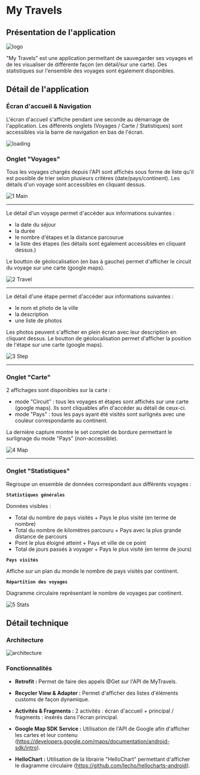 # My Travels

## Présentation de l'application

![logo](https://user-images.githubusercontent.com/48760638/71228967-2e20a280-22e4-11ea-86f2-100448191758.png)

"My Travels" est une application permettant de sauvegarder ses voyages et de les visualiser de différente façon (en détail/sur une carte). Des statistiques sur l'ensemble des voyages sont également disponibles.

## Détail de l'application

### Écran d'accueil & Navigation

L'écran d'accueil s'affiche pendant une seconde au démarrage de l'application.
Les différents onglets (Voyages / Carte / Statistiques) sont accessibles via la barre de navigation en bas de l'écran.

![loading](https://user-images.githubusercontent.com/48760638/71295556-a5097a00-237c-11ea-911c-d4e3c2e9992c.png)

### Onglet "Voyages"

Tous les voyages chargés depuis l'API sont affichés sous forme de liste qu'il est possible de trier selon plusieurs critères (date/pays/continent). Les détails d'un voyage sont accessibles en cliquant dessus.

![1 Main](https://user-images.githubusercontent.com/48760638/71226372-e6961880-22db-11ea-9a3c-573a63513aa1.png)
***
Le détail d'un voyage permet d'accéder aux informations suivantes :
- la date du séjour
- la durée
- le nombre d'étapes et la distance parcourue
- la liste des étapes (les détails sont également accessibles en cliquant dessus.)

Le boutton de géolocalisation (en bas à gauche) permet d'afficher le circuit du voyage sur une carte (google maps).

![2 Travel](https://user-images.githubusercontent.com/48760638/71226373-e6961880-22db-11ea-82fe-0d5afb2b9bed.png)
***
Le détail d'une étape permet d'accéder aux informations suivantes :
- le nom et photo de la ville
- la description
- une liste de photos

Les photos peuvent s'afficher en plein écran avec leur description en cliquant dessus. Le boutton de géolocalisation permet d'afficher la position de l'étape sur une carte (google maps).

![3 Step](https://user-images.githubusercontent.com/48760638/71226374-e6961880-22db-11ea-9799-60164ef2eb55.png)
***

### Onglet "Carte"

2 affichages sont disponibles sur la carte :
- mode "Circuit" : tous les voyages et étapes sont affichés sur une carte (google maps). Ils sont cliquables afin d'accéder au détail de ceux-ci.
- mode "Pays" : tous les pays ayant été visités sont surlignés avec une couleur correspondante au continent.

La dernière capture montre le set complet de bordure permettant le surlignage du mode "Pays" (non-accessible).

![4 Map](https://user-images.githubusercontent.com/48760638/71226375-e6961880-22db-11ea-8a78-3d5abdbac1b9.png)
***

### Onglet "Statistiques"

Regroupe un ensemble de données correspondant aux différents voyages :

**`Statistiques générales`**

Données visibles :
- Total du nombre de pays visités + Pays le plus visité (en terme de nombre)
- Total du nombre de kilomètres parcouru + Pays avec la plus grande distance de parcours
- Point le plus éloigné atteint + Pays et ville de ce point
- Total de jours passés à voyager + Pays le plus visité (en terme de jours)

**`Pays visités`**

Affiche sur un plan du monde le nombre de pays visités par continent.

**`Répartition des voyages`**

Diagramme circulaire représentant le nombre de voyages par continent.

![5 Stats](https://user-images.githubusercontent.com/48760638/71226377-e6961880-22db-11ea-9d33-fae066bf82f3.png)

## Détail technique

### Architecture

![architecture](https://user-images.githubusercontent.com/48760638/71230900-b6567600-22eb-11ea-862c-81f9039ed136.png)

### Fonctionnalités

- **Retrofit :**
Permet de faire des appels @Get sur l'API de MyTravels.

- **Recycler View & Adapter :**
Permet d'afficher des listes d'éléments customs de façon dynamique.

- **Activités & Fragments :** 
2 activités : écran d'accueil + principal / fragments : insérés dans l'écran principal.

- **Google Map SDK Service :**
Utilisation de l'API de Google afin d'afficher les cartes et leur contenu (<https://developers.google.com/maps/documentation/android-sdk/intro>).

- **HelloChart :**
Utilisation de la librairie "HelloChart" permettant d'afficher le diagramme circulaire (<https://github.com/lecho/hellocharts-android>).
